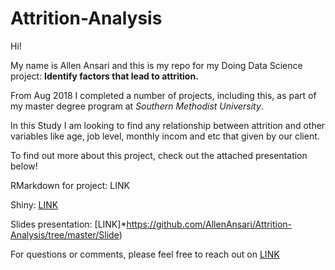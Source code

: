 # Attrition-Analysis

Hi!

My name is Allen Ansari and this is my repo for my Doing Data Science project: **Identify factors that lead to attrition.**

From Aug 2018  I completed a number of projects, including this, as part of my master degree program at *Southern Methodist University*.

In this Study I am looking to find any relationship between attrition and other variables like age, job level, monthly incom and etc that given by our client.

To find out more about this project, check out the attached presentation below!

RMarkdown for project: LINK

Shiny: [LINK](https://allenansari.shinyapps.io/Logistic/)

Slides presentation: [LINK]*https://github.com/AllenAnsari/Attrition-Analysis/tree/master/Slide)

For questions or comments, please feel free to reach out on [LINK](https://www.linkedin.com/in/allen-ansari/)


